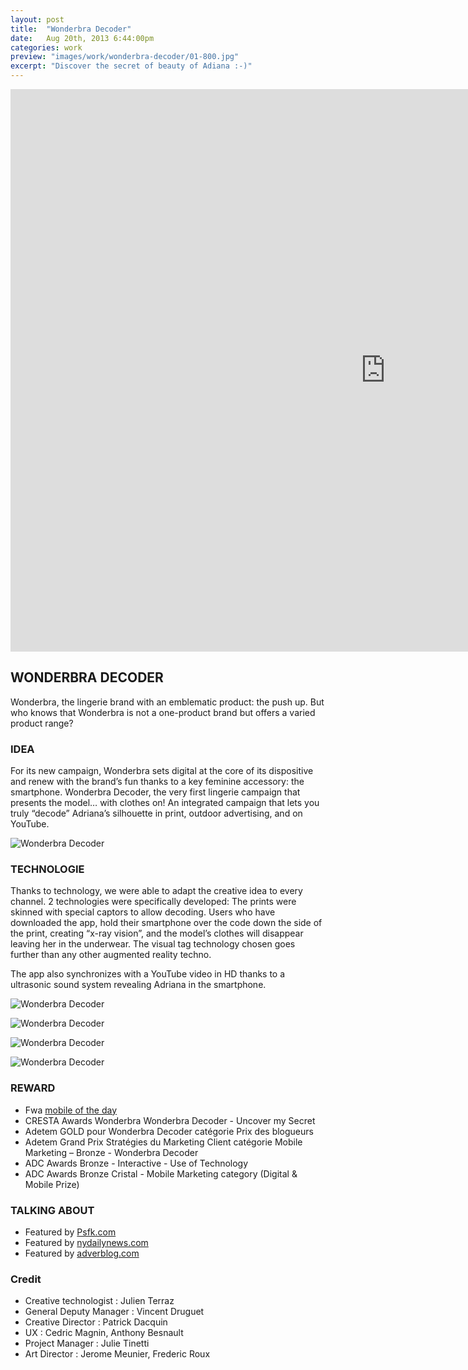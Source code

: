 ```yaml
---
layout: post
title:  "Wonderbra Decoder"
date: 	Aug 20th, 2013 6:44:00pm
categories: work
preview: "images/work/wonderbra-decoder/01-800.jpg"
excerpt: "Discover the secret of beauty of Adiana :-)"
---
```


<iframe src="https://www.youtube.com/embed/vvVF7vXnpNo?si=5AywHbZbpeZDNXIt" width="1200" height="900" frameborder="0" webkitallowfullscreen mozallowfullscreen allowfullscreen class="uk-responsive-width"></iframe>



## WONDERBRA DECODER

Wonderbra, the lingerie brand with an emblematic product: the push up. But who knows that Wonderbra is not a one-product brand but offers a varied product range?


### IDEA

For its new campaign, Wonderbra sets digital at the core of its dispositive and renew with the brand’s fun thanks to a key feminine accessory: the smartphone. Wonderbra Decoder, the very first lingerie campaign that presents the model… with clothes on! An integrated campaign that lets you truly “decode” Adriana’s silhouette in print, outdoor advertising, and on YouTube.

![Wonderbra Decoder](/images/work/wonderbra-decoder/02.jpg)

### TECHNOLOGIE

Thanks to technology, we were able to adapt the creative idea to every channel. 2 technologies were specifically developed: The prints were skinned with special captors to allow decoding. Users who have downloaded the app, hold their smartphone over the code down the side of the print, creating “x-ray vision”, and the model’s clothes will disappear leaving her in the underwear. The visual tag technology chosen goes further than any other augmented reality techno.

The app also synchronizes with a YouTube video in HD thanks to a ultrasonic sound system revealing Adriana in the smartphone.

![Wonderbra Decoder](/images/work/wonderbra-decoder/03.jpg)

![Wonderbra Decoder](/images/work/wonderbra-decoder/04.jpg)

![Wonderbra Decoder](/images/work/wonderbra-decoder/05.jpg)

![Wonderbra Decoder](/images/work/wonderbra-decoder/11.jpg)

### REWARD

- Fwa&nbsp;[mobile of the day](http://www.thefwa.com/mobile/wonderbra-decoder)
- CRESTA Awards Wonderbra Wonderbra Decoder - Uncover my Secret
- Adetem GOLD pour Wonderbra Decoder catégorie Prix des blogueurs
- Adetem Grand Prix Stratégies du Marketing Client catégorie Mobile Marketing – Bronze - Wonderbra Decoder
- ADC Awards Bronze - Interactive - Use of Technology
- ADC Awards Bronze Cristal - Mobile Marketing category (Digital & Mobile Prize)


### TALKING ABOUT

- Featured by&nbsp;[Psfk.com](http://www.adverblog.com/2012/10/02/wonderbra-decoder/)
- Featured by&nbsp;[nydailynews.com](http://articles.nydailynews.com/2012-10-04/news/34264395_1_free-app-perfect-bra-lingerie)
- Featured by&nbsp;[adverblog.com](http://www.adverblog.com/2012/10/02/wonderbra-decoder/)

### Credit

- Creative technologist : Julien Terraz
- General Deputy Manager : Vincent Druguet
- Creative Director : Patrick Dacquin
- UX : Cedric Magnin, Anthony Besnault
- Project Manager : Julie Tinetti
- Art Director : Jerome Meunier, Frederic Roux



